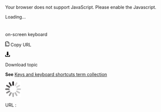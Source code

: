 Your browser does not support JavaScript. Please enable the Javascript.

Loading...

# 

on-screen keyboard

![Copy URL](on-screen-keyboard_files/Copy.png)
Copy URL

![Download](on-screen-keyboard_files/Download.png)

Download topic

**See** [Keys and keyboard shortcuts term collection](https://worldready.cloudapp.net/Styleguide/Read?id=2700&topicid=27401)

![In progress](on-screen-keyboard_files/activity-large.gif)

URL :
